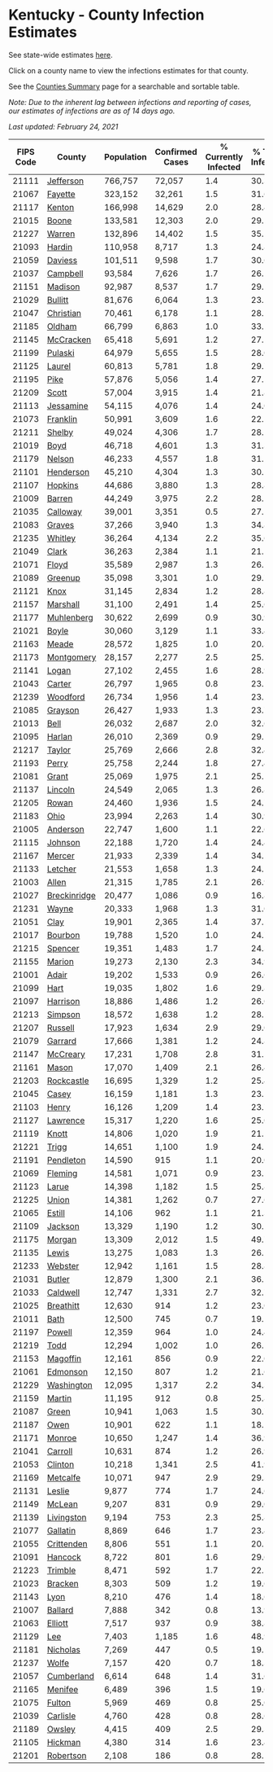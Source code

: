 # Kentucky - County Infection Estimates

See state-wide estimates [here](/infections/us-ky).

Click on a county name to view the infections estimates for that county.

See the [Counties Summary](/infections/summary-counties) page for a searchable and sortable table.

*Note: Due to the inherent lag between infections and reporting of cases, our estimates of infections are as of 14 days ago.*

*Last updated: February 24, 2021*

|   FIPS Code |                       County |   Population |   Confirmed Cases |   % Currently Infected |   % Total Infected |
|-------------|------------------------------|--------------|-------------------|------------------------|--------------------|
|       21111 |       [Jefferson](jefferson) |      766,757 |            72,057 |                    1.4 |               30.3 |
|       21067 |           [Fayette](fayette) |      323,152 |            32,261 |                    1.5 |               31.6 |
|       21117 |             [Kenton](kenton) |      166,998 |            14,629 |                    2.0 |               28.4 |
|       21015 |               [Boone](boone) |      133,581 |            12,303 |                    2.0 |               29.5 |
|       21227 |             [Warren](warren) |      132,896 |            14,402 |                    1.5 |               35.5 |
|       21093 |             [Hardin](hardin) |      110,958 |             8,717 |                    1.3 |               24.8 |
|       21059 |           [Daviess](daviess) |      101,511 |             9,598 |                    1.7 |               30.6 |
|       21037 |         [Campbell](campbell) |       93,584 |             7,626 |                    1.7 |               26.1 |
|       21151 |           [Madison](madison) |       92,987 |             8,537 |                    1.7 |               29.1 |
|       21029 |           [Bullitt](bullitt) |       81,676 |             6,064 |                    1.3 |               23.5 |
|       21047 |       [Christian](christian) |       70,461 |             6,178 |                    1.1 |               28.1 |
|       21185 |             [Oldham](oldham) |       66,799 |             6,863 |                    1.0 |               33.1 |
|       21145 |       [McCracken](mccracken) |       65,418 |             5,691 |                    1.2 |               27.5 |
|       21199 |           [Pulaski](pulaski) |       64,979 |             5,655 |                    1.5 |               28.0 |
|       21125 |             [Laurel](laurel) |       60,813 |             5,781 |                    1.8 |               29.7 |
|       21195 |                 [Pike](pike) |       57,876 |             5,056 |                    1.4 |               27.5 |
|       21209 |               [Scott](scott) |       57,004 |             3,915 |                    1.4 |               21.8 |
|       21113 |       [Jessamine](jessamine) |       54,115 |             4,076 |                    1.4 |               24.0 |
|       21073 |         [Franklin](franklin) |       50,991 |             3,609 |                    1.6 |               22.5 |
|       21211 |             [Shelby](shelby) |       49,024 |             4,306 |                    1.7 |               28.2 |
|       21019 |                 [Boyd](boyd) |       46,718 |             4,601 |                    1.3 |               31.3 |
|       21179 |             [Nelson](nelson) |       46,233 |             4,557 |                    1.8 |               31.1 |
|       21101 |       [Henderson](henderson) |       45,210 |             4,304 |                    1.3 |               30.5 |
|       21107 |           [Hopkins](hopkins) |       44,686 |             3,880 |                    1.3 |               28.8 |
|       21009 |             [Barren](barren) |       44,249 |             3,975 |                    2.2 |               28.2 |
|       21035 |         [Calloway](calloway) |       39,001 |             3,351 |                    0.5 |               27.5 |
|       21083 |             [Graves](graves) |       37,266 |             3,940 |                    1.3 |               34.8 |
|       21235 |           [Whitley](whitley) |       36,264 |             4,134 |                    2.2 |               35.6 |
|       21049 |               [Clark](clark) |       36,263 |             2,384 |                    1.1 |               21.1 |
|       21071 |               [Floyd](floyd) |       35,589 |             2,987 |                    1.3 |               26.5 |
|       21089 |           [Greenup](greenup) |       35,098 |             3,301 |                    1.0 |               29.7 |
|       21121 |                 [Knox](knox) |       31,145 |             2,834 |                    1.2 |               28.8 |
|       21157 |         [Marshall](marshall) |       31,100 |             2,491 |                    1.4 |               25.6 |
|       21177 |     [Muhlenberg](muhlenberg) |       30,622 |             2,699 |                    0.9 |               30.9 |
|       21021 |               [Boyle](boyle) |       30,060 |             3,129 |                    1.1 |               33.4 |
|       21163 |               [Meade](meade) |       28,572 |             1,825 |                    1.0 |               20.3 |
|       21173 |     [Montgomery](montgomery) |       28,157 |             2,277 |                    2.5 |               25.7 |
|       21141 |               [Logan](logan) |       27,102 |             2,455 |                    1.6 |               28.9 |
|       21043 |             [Carter](carter) |       26,797 |             1,965 |                    0.8 |               23.1 |
|       21239 |         [Woodford](woodford) |       26,734 |             1,956 |                    1.4 |               23.5 |
|       21085 |           [Grayson](grayson) |       26,427 |             1,933 |                    1.3 |               23.7 |
|       21013 |                 [Bell](bell) |       26,032 |             2,687 |                    2.0 |               32.6 |
|       21095 |             [Harlan](harlan) |       26,010 |             2,369 |                    0.9 |               29.1 |
|       21217 |             [Taylor](taylor) |       25,769 |             2,666 |                    2.8 |               32.4 |
|       21193 |               [Perry](perry) |       25,758 |             2,244 |                    1.8 |               27.4 |
|       21081 |               [Grant](grant) |       25,069 |             1,975 |                    2.1 |               25.1 |
|       21137 |           [Lincoln](lincoln) |       24,549 |             2,065 |                    1.3 |               26.8 |
|       21205 |               [Rowan](rowan) |       24,460 |             1,936 |                    1.5 |               24.7 |
|       21183 |                 [Ohio](ohio) |       23,994 |             2,263 |                    1.4 |               30.9 |
|       21005 |         [Anderson](anderson) |       22,747 |             1,600 |                    1.1 |               22.6 |
|       21115 |           [Johnson](johnson) |       22,188 |             1,720 |                    1.4 |               24.4 |
|       21167 |             [Mercer](mercer) |       21,933 |             2,339 |                    1.4 |               34.1 |
|       21133 |           [Letcher](letcher) |       21,553 |             1,658 |                    1.3 |               24.2 |
|       21003 |               [Allen](allen) |       21,315 |             1,785 |                    2.1 |               26.9 |
|       21027 | [Breckinridge](breckinridge) |       20,477 |             1,086 |                    0.9 |               16.8 |
|       21231 |               [Wayne](wayne) |       20,333 |             1,968 |                    1.3 |               31.0 |
|       21051 |                 [Clay](clay) |       19,901 |             2,365 |                    1.4 |               37.5 |
|       21017 |           [Bourbon](bourbon) |       19,788 |             1,520 |                    1.0 |               24.7 |
|       21215 |           [Spencer](spencer) |       19,351 |             1,483 |                    1.7 |               24.3 |
|       21155 |             [Marion](marion) |       19,273 |             2,130 |                    2.3 |               34.9 |
|       21001 |               [Adair](adair) |       19,202 |             1,533 |                    0.9 |               26.6 |
|       21099 |                 [Hart](hart) |       19,035 |             1,802 |                    1.6 |               29.8 |
|       21097 |         [Harrison](harrison) |       18,886 |             1,486 |                    1.2 |               26.0 |
|       21213 |           [Simpson](simpson) |       18,572 |             1,638 |                    1.2 |               28.5 |
|       21207 |           [Russell](russell) |       17,923 |             1,634 |                    2.9 |               29.0 |
|       21079 |           [Garrard](garrard) |       17,666 |             1,381 |                    1.2 |               24.8 |
|       21147 |         [McCreary](mccreary) |       17,231 |             1,708 |                    2.8 |               31.5 |
|       21161 |               [Mason](mason) |       17,070 |             1,409 |                    2.1 |               26.4 |
|       21203 |     [Rockcastle](rockcastle) |       16,695 |             1,329 |                    1.2 |               25.4 |
|       21045 |               [Casey](casey) |       16,159 |             1,181 |                    1.3 |               23.5 |
|       21103 |               [Henry](henry) |       16,126 |             1,209 |                    1.4 |               23.7 |
|       21127 |         [Lawrence](lawrence) |       15,317 |             1,220 |                    1.6 |               25.0 |
|       21119 |               [Knott](knott) |       14,806 |             1,020 |                    1.9 |               21.1 |
|       21221 |               [Trigg](trigg) |       14,651 |             1,100 |                    1.9 |               24.1 |
|       21191 |       [Pendleton](pendleton) |       14,590 |               915 |                    1.1 |               20.0 |
|       21069 |           [Fleming](fleming) |       14,581 |             1,071 |                    0.9 |               23.5 |
|       21123 |               [Larue](larue) |       14,398 |             1,182 |                    1.5 |               25.8 |
|       21225 |               [Union](union) |       14,381 |             1,262 |                    0.7 |               27.6 |
|       21065 |             [Estill](estill) |       14,106 |               962 |                    1.1 |               21.3 |
|       21109 |           [Jackson](jackson) |       13,329 |             1,190 |                    1.2 |               30.1 |
|       21175 |             [Morgan](morgan) |       13,309 |             2,012 |                    1.5 |               49.7 |
|       21135 |               [Lewis](lewis) |       13,275 |             1,083 |                    1.3 |               26.1 |
|       21233 |           [Webster](webster) |       12,942 |             1,161 |                    1.5 |               28.8 |
|       21031 |             [Butler](butler) |       12,879 |             1,300 |                    2.1 |               36.2 |
|       21033 |         [Caldwell](caldwell) |       12,747 |             1,331 |                    2.7 |               32.7 |
|       21025 |       [Breathitt](breathitt) |       12,630 |               914 |                    1.2 |               23.0 |
|       21011 |                 [Bath](bath) |       12,500 |               745 |                    0.7 |               19.1 |
|       21197 |             [Powell](powell) |       12,359 |               964 |                    1.0 |               24.4 |
|       21219 |                 [Todd](todd) |       12,294 |             1,002 |                    1.0 |               26.5 |
|       21153 |         [Magoffin](magoffin) |       12,161 |               856 |                    0.9 |               22.0 |
|       21061 |         [Edmonson](edmonson) |       12,150 |               807 |                    1.2 |               21.6 |
|       21229 |     [Washington](washington) |       12,095 |             1,317 |                    2.2 |               34.3 |
|       21159 |             [Martin](martin) |       11,195 |               912 |                    0.8 |               25.8 |
|       21087 |               [Green](green) |       10,941 |             1,063 |                    1.5 |               30.7 |
|       21187 |                 [Owen](owen) |       10,901 |               622 |                    1.1 |               18.2 |
|       21171 |             [Monroe](monroe) |       10,650 |             1,247 |                    1.4 |               36.9 |
|       21041 |           [Carroll](carroll) |       10,631 |               874 |                    1.2 |               26.9 |
|       21053 |           [Clinton](clinton) |       10,218 |             1,341 |                    2.5 |               41.9 |
|       21169 |         [Metcalfe](metcalfe) |       10,071 |               947 |                    2.9 |               29.3 |
|       21131 |             [Leslie](leslie) |        9,877 |               774 |                    1.7 |               24.6 |
|       21149 |             [McLean](mclean) |        9,207 |               831 |                    0.9 |               29.0 |
|       21139 |     [Livingston](livingston) |        9,194 |               753 |                    2.3 |               25.8 |
|       21077 |         [Gallatin](gallatin) |        8,869 |               646 |                    1.7 |               23.4 |
|       21055 |     [Crittenden](crittenden) |        8,806 |               551 |                    1.1 |               20.2 |
|       21091 |           [Hancock](hancock) |        8,722 |               801 |                    1.6 |               29.6 |
|       21223 |           [Trimble](trimble) |        8,471 |               592 |                    1.7 |               22.5 |
|       21023 |           [Bracken](bracken) |        8,303 |               509 |                    1.2 |               19.6 |
|       21143 |                 [Lyon](lyon) |        8,210 |               476 |                    1.4 |               18.6 |
|       21007 |           [Ballard](ballard) |        7,888 |               342 |                    0.8 |               13.9 |
|       21063 |           [Elliott](elliott) |        7,517 |               937 |                    0.9 |               38.8 |
|       21129 |                   [Lee](lee) |        7,403 |             1,185 |                    1.6 |               48.9 |
|       21181 |         [Nicholas](nicholas) |        7,269 |               447 |                    0.5 |               19.5 |
|       21237 |               [Wolfe](wolfe) |        7,157 |               420 |                    0.7 |               18.3 |
|       21057 |     [Cumberland](cumberland) |        6,614 |               648 |                    1.4 |               31.6 |
|       21165 |           [Menifee](menifee) |        6,489 |               396 |                    1.5 |               19.6 |
|       21075 |             [Fulton](fulton) |        5,969 |               469 |                    0.8 |               25.0 |
|       21039 |         [Carlisle](carlisle) |        4,760 |               428 |                    0.8 |               28.6 |
|       21189 |             [Owsley](owsley) |        4,415 |               409 |                    2.5 |               29.3 |
|       21105 |           [Hickman](hickman) |        4,380 |               314 |                    1.6 |               23.4 |
|       21201 |       [Robertson](robertson) |        2,108 |               186 |                    0.8 |               28.2 |